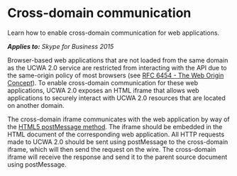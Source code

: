 
# Cross-domain communication
Learn how to enable cross-domain communication for web applications.


 _**Applies to:** Skype for Business 2015_

Browser-based web applications that are not loaded from the same domain as the UCWA 2.0 service are restricted from interacting with the API due to the same-origin policy of most browsers (see [RFC 6454 - The Web Origin Concept](http://tools.ietf.org/html/rfc6454)). To enable cross-domain communication for these web applications, UCWA 2.0 exposes an HTML iframe that allows web applications to securely interact with UCWA 2.0 resources that are located on another domain. 

The cross-domain iframe communicates with the web application by way of the [HTML5 postMessage method](https://msdn.microsoft.com/library/windows/apps/hh441295.aspx). The iframe should be embedded in the HTML document of the corresponding web application. All HTTP requests made to UCWA 2.0 should be sent using postMessage to the cross-domain iframe, which will then send the request on the wire. The cross-domain iframe will receive the response and send it to the parent source document using postMessage.
